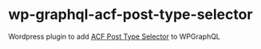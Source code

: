 # wp-graphql-acf-post-type-selector
Wordpress plugin to add [ACF Post Type Selector](https://github.com/TimPerry/acf-post-type-selector) to WPGraphQL
